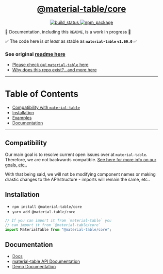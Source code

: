 <div align="center">

  <h1><a target="_blank" rel="noopener noreferrer" href="https://material-table-core.com">@material-table/core</a></h1>

  <p align="center">
    <a href="https://travis-ci.org/oze4/material-table-core">
      <img 
        title="build_status" 
        src="https://travis-ci.org/oze4/material-table-core.svg?branch=master"
      >
    </a>
    <a href="https://www.npmjs.com/package/@material-table/core">
      <img 
        title="npm_package" 
        src="https://badge.fury.io/js/%40material-table%2Fcore.svg"
      ></a>
  </p>

</div>

🚧 Documentation, including this `README`, is a work in progress 🚧

✅ The code here is _at least_ as stable as **`material-table` `v1.69.0`** ✅

### See original [readme here](/.github/README_ORIGINAL.md)

- [Please check out `material-table` here](https://github.com/mbrn/material-table)
- [Why does this repo exist?...and more here](/.github/MoreInfo.md)

---

# Table of Contents

- [Compatibility with `material-table`](#compatibility)
- [Installation](#installation)
- [Examples](#examples)
- [Documentation](#documentation)

---

## Compatibility

Our main goal is to resolve current open issues over at `material-table`. Therefore, we are not backwards compatible. [See here for more info on our goals, etc..](/.github/MoreInfo.md)

With that being said, we will not be modifying component names or making drastic changes to the API/structure - imports will remain the same, etc..

## Installation

- `npm install @material-table/core`
- `yarn add @material-table/core`

```javascript
// If you can import it from `material-table` you
// can import it from `@material-table/core`
import MaterialTable from "@material-table/core";
```

## Documentation

- [Docs](https://material-table-core.com)
- [material-table API Documentation](https://material-table.com)
- [Demo Documentation](/.github/DemoDocumentation.md)
